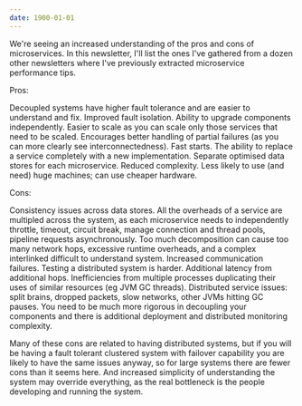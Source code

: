 ```yaml
---
date: 1900-01-01
---
```



We're seeing an increased understanding of the pros and cons of microservices. In
this newsletter, I'll list the ones I've gathered from a dozen other newsletters
where I've previously extracted microservice performance tips.

Pros:

Decoupled systems have higher fault tolerance and are easier to understand and fix.
Improved fault isolation. Ability to upgrade components independently. Easier to
scale as you can scale only those services that need to be scaled. Encourages better
handling of partial failures (as you can more clearly see interconnectedness). Fast
starts. The ability to replace a service completely with a new implementation.
Separate optimised data stores for each microservice. Reduced complexity. Less likely
to use (and need) huge machines; can use cheaper hardware.

Cons:

Consistency issues across data stores. All the overheads of a service are multipled
across the system, as each microservice needs to independently throttle, timeout,
circuit break, manage connection and thread pools, pipeline requests asynchronously.
Too much decomposition can cause too many network hops, excessive runtime overheads,
and a complex interlinked difficult to understand system. Increased communication
failures. Testing a distributed system is harder. Additional latency from additional
hops. Inefficiencies from multiple processes duplicating their uses of similar
resources (eg JVM GC threads). Distributed service issues: split brains, dropped
packets, slow networks, other JVMs hitting GC pauses. You need to be much more
rigorous in decoupling your components and there is additional deployment and
distributed monitoring complexity.

Many of these cons are related to having distributed systems, but if you will be
having a fault tolerant clustered system with failover capability you are likely to
have the same issues anyway, so for large systems there are fewer cons than it seems
here. And increased simplicity of understanding the system may override everything,
as the real bottleneck is the people developing and running the system.

